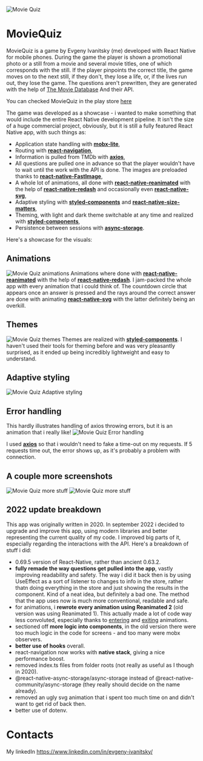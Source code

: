 ![Movie Quiz](https://i.imgur.com/3o3V6hm.png "Movie Quiz")
# MovieQuiz
MovieQuiz is a game by Evgeny Ivanitsky (me) developed with React Native for mobile phones. During the game the player is shown a promotional photo or a still from a movie and several movie titles, one of which corresponds with the still. If the player pinpoints the correct title, the game moves on to the next still, if they don't, they lose a life, or, if the lives run out, they lose the game. The questions aren't prewritten, they are generated with the help of [The Movie Database](https://www.themoviedb.org/) And their API.

You can checked MovieQuiz in the play store [here](https://play.google.com/store/apps/details?id=com.tortique.moviequiz)

The game was developed as a showcase - i wanted to make something that would include the entire React Native development pipeline. It isn't the size of a huge commercial project, obviously, but it is still a fully featured React Native app, with such things as:
- Application state handling with [**mobx-lite**](https://github.com/mobxjs/mobx-react-lite),
- Routing with [**react-navigation**](https://reactnavigation.org/),
- Information is pulled from TMDb with [**axios**](https://github.com/axios/axios),
- All questions are pulled one in advance so that the player wouldn't have to wait until the work with the API is done. The images are preloaded thanks to [**react-native-FastImage**](https://github.com/DylanVann/react-native-fast-image),
- A whole lot of animations, all done with [**react-native-reanimated**](https://github.com/software-mansion/react-native-reanimated) with the help of [**react-native-redash**](https://github.com/wcandillon/react-native-redash) and occasionally even [**react-native-svg**](https://github.com/react-native-community/react-native-svg),
- Adaptive styling with [**styled-components**](https://styled-components.com/) and [**react-native-size-matters**](https://github.com/nirsky/react-native-size-matters),
- Theming, with light and dark theme switchable at any time and realized with [**styled-components**](https://styled-components.com/),
- Persistence between sessions with [**async-storage**](https://github.com/react-native-community/async-storage).


Here's a showcase for the visuals:


## Animations
![Movie Quiz animations](https://i.imgur.com/d90nT7E.gif "Movie Quiz animations")
Animations where done with [**react-native-reanimated**](https://github.com/software-mansion/react-native-reanimated) with the help of [**react-native-redash**](https://github.com/wcandillon/react-native-redash). I jam-packed the whole app with every animation that i could think of. The countdown circle that appears once an answer is pressed and the rays around the correct answer are done with animating [**react-native-svg**](https://github.com/react-native-community/react-native-svg) with the latter definitely being an overkill.


## Themes
![Movie Quiz themes](https://i.imgur.com/yYlcDjJ.png "Movie Quiz themes")
Themes are realized with [**styled-components**](https://styled-components.com/). I haven't used their tools for theming before and was very pleasantly surprised, as it ended up being incredibly lightweight and easy to understand.


## Adaptive styling
![Movie Quiz Adaptive styling](https://i.imgur.com/lR5v4vk.png "Movie Quiz Adaptive styling")


## Error handling
This hardly illustrates handling of axios throwing errors, but it is an animation that i really like!
![Movie Quiz Error handling](https://i.imgur.com/2A6mvg9.gif "Movie Quiz Error handling")

I used [**axios**](https://github.com/axios/axios) so that i wouldn't need to fake a time-out on my requests. If 5 requests time out, the error shows up, as it's probably a problem with connection.


## A couple more screenshots
![Movie Quiz more stuff](https://i.imgur.com/1bZYJjh.png "Movie Quiz more stuff")
![Movie Quiz more stuff](https://i.imgur.com/CWW54tb.png "Movie Quiz more stuff")

## 2022 update breakdown
This app was originally written in 2020. In september 2022 i decided to upgrade and improve this app, using modern libraries and better representing the current quality of my code. I improved big parts of it, especially regarding the interactions with the API.
Here's a breakdown of stuff i did:
- 0.69.5 version of React-Native, rather than ancient 0.63.2.
- **fully remade the way questions get pulled into the app**, vastly improving readability and safety. The way i did it back then is by using UseEffect as a sort of listener to changes to info in the store, rather thatn doing everything in the store and just showing the results in the component. Kind of a neat idea, but definitely a bad one. The method that the app uses now is much more conventional, readable and safe.
- for animations, i **rewrote every animation using Reanimated 2** (old version was using Reanimated 1). This actually made a lot of code way less convoluted, especially thanks to [entering](https://docs.swmansion.com/react-native-reanimated/docs/api/LayoutAnimations/entryAnimations/) and [exiting](https://docs.swmansion.com/react-native-reanimated/docs/api/LayoutAnimations/exitAnimations/) animations.
- sectioned off **more logic into components**, in the old version there were too much logic in the code for screens - and too many were mobx observers.
- **better use of hooks** overall.
- react-navigation now works with **native stack**, giving a nice performance boost.
- removed index.ts files from folder roots (not really as useful as I though in 2020).
- @react-native-async-storage/async-storage instead of @react-native-community/async-storage (they really should decide on the name already).
- removed an ugly svg animation that i spent too much time on and didn't want to get rid of back then.
- better use of dotenv.

# Contacts
My linkedIn https://www.linkedin.com/in/evgeny-ivanitsky/

